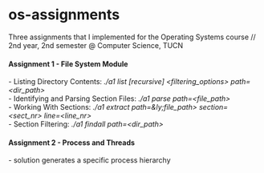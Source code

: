 # os-assignments
Three assignments that I implemented for the Operating Systems course // 2nd year, 2nd semester @ Computer Science, TUCN

<h4>Assignment 1 - File System Module</h4>
- Listing Directory Contents: <i>./a1 list [recursive] &lt;filtering_options&gt; path=&lt;dir_path&gt; <br></i>
- Identifying and Parsing Section Files: <i>./a1 parse path=&lt;file_path&gt;</i> <br>
- Working With Sections: <i> ./a1 extract path=&ly;file_path&gt; section=&lt;sect_nr&gt; line=&lt;line_nr&gt; </i><br>
- Section Filtering: <i> ./a1 findall path=&lt;dir_path&gt; </i><br>

<h4>Assignment 2 - Process and Threads</h4>
- solution generates a specific process hierarchy 

